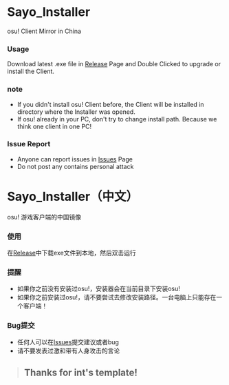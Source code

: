 # Sayo_Installer
osu! Client Mirror in China

### Usage
Download latest .exe file in [Release](https://github.com/ChingCdesu/Sayo_Installer/releases) Page and Double Clicked to upgrade or install the Client.

### note
* If you didn't install osu! Client before, the Client will be installed in directory where the Installer was opened.
* If osu! already in your PC, don't try to change install path. Because we think one client in one PC!

### Issue Report
* Anyone can report issues in [Issues](https://github.com/ChingCdesu/Sayo_Installer/issues) Page
* Do not post any contains personal attack


# Sayo_Installer（中文）
osu! 游戏客户端的中国镜像

### 使用
在[Release](https://github.com/ChingCdesu/Sayo_Installer/releases)中下载exe文件到本地，然后双击运行

### 提醒
* 如果你之前没有安装过osu!，安装器会在当前目录下安装osu!
* 如果你之前安装过osu!，请不要尝试去修改安装路径。一台电脑上只能存在一个客户端！

### Bug提交
* 任何人可以在[Issues](https://github.com/ChingCdesu/Sayo_Installer/issues)提交建议或者bug
* 请不要发表过激和带有人身攻击的言论


> ## Thanks for int's template!
